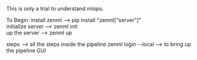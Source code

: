 This is only a trial to understand mlops.

To Begin:
install zenml --> pip install "zenml["server"]" \
initialize server --> zenml init \
up the server --> zenml up


steps --> all the steps inside the pipeline
zenml login --local --> to bring up the pipeline GUI